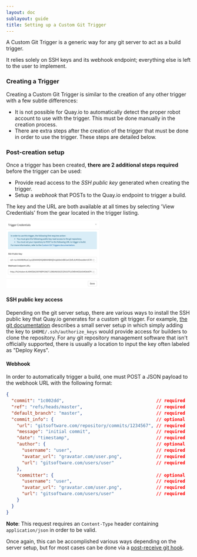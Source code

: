 ```yaml
---
layout: doc
sublayout: guide
title: Setting up a Custom Git Trigger
---
```

A Custom Git Trigger is a generic way for any git server to act as a build trigger.

It relies solely on SSH keys and its webhook endpoint; everything else is left to the user to implement.

### Creating a Trigger

Creating a Custom Git Trigger is similar to the creation of any other trigger with a few subtle differences:

* It is not possible for Quay.io to automatically detect the proper robot account to use with the trigger. This must be done manually in the creation process.
* There are extra steps after the creation of the trigger that must be done in order to use the trigger. These steps are detailed below.

### Post-creation setup

Once a trigger has been created, **there are 2 additional steps required** before the trigger can be used:

* Provide read access to the _SSH public key_ generated when creating the trigger.
* Setup a _webhook_ that POSTs to the Quay.io endpoint to trigger a build.

The key and the URL are both available at all times by selecting 'View Credentials' from the gear located in the trigger listing.

<div class="article-image">
  <a href="view-credentials.png"><img src="view-credentials.png" style="height:50%; width:50%"></a>
</div>

#### SSH public key access

Depending on the git server setup, there are various ways to install the SSH public key that Quay.io generates for a custom git trigger. For example, [the git documentation](https://git-scm.herokuapp.com/book/en/v2/Git-on-the-Server-Getting-Git-on-a-Server) describes a small server setup in which simply adding the key to `$HOME/.ssh/authorize_keys` would provide access for builders to clone the repository. For any git repository management software that isn't officially supported, there is usually a location to input the key often labeled as "Deploy Keys".

#### Webhook

In order to automatically trigger a build, one must POST a JSON payload to the webhook URL with the following format:

```json
{
  "commit": "1c002dd",                                   // required
  "ref": "refs/heads/master",                            // required
  "default_branch": "master",                            // required
  "commit_info": {                                       // optional
    "url": "gitsoftware.com/repository/commits/1234567", // required
    "message": "initial commit",                         // required
    "date": "timestamp",                                 // required
    "author": {                                          // optional
      "username": "user",                                // required
      "avatar_url": "gravatar.com/user.png",             // required
      "url": "gitsoftware.com/users/user"                // required
    },
    "committer": {                                       // optional
      "username": "user",                                // required
      "avatar_url": "gravatar.com/user.png",             // required
      "url": "gitsoftware.com/users/user"                // required
    }
  }
}
```

**Note**: This request requires an `Content-Type` header containing `application/json` in order to be valid.

Once again, this can be accomplished various ways depending on the server setup, but for most cases can be done via a [post-receive git hook](https://git-scm.herokuapp.com/book/en/v2/Customizing-Git-Git-Hooks#idp26374144).
